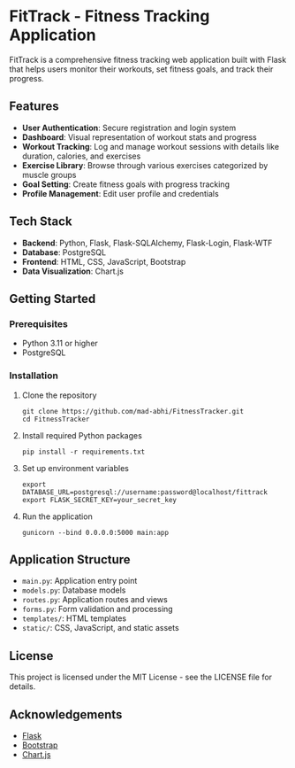 # FitTrack - Fitness Tracking Application

FitTrack is a comprehensive fitness tracking web application built with Flask that helps users monitor their workouts, set fitness goals, and track their progress.

## Features

- **User Authentication**: Secure registration and login system
- **Dashboard**: Visual representation of workout stats and progress
- **Workout Tracking**: Log and manage workout sessions with details like duration, calories, and exercises
- **Exercise Library**: Browse through various exercises categorized by muscle groups
- **Goal Setting**: Create fitness goals with progress tracking
- **Profile Management**: Edit user profile and credentials

## Tech Stack

- **Backend**: Python, Flask, Flask-SQLAlchemy, Flask-Login, Flask-WTF
- **Database**: PostgreSQL
- **Frontend**: HTML, CSS, JavaScript, Bootstrap
- **Data Visualization**: Chart.js

## Getting Started

### Prerequisites

- Python 3.11 or higher
- PostgreSQL

### Installation

1. Clone the repository
   ```
   git clone https://github.com/mad-abhi/FitnessTracker.git
   cd FitnessTracker
   ```

2. Install required Python packages
   ```
   pip install -r requirements.txt
   ```

3. Set up environment variables
   ```
   export DATABASE_URL=postgresql://username:password@localhost/fittrack
   export FLASK_SECRET_KEY=your_secret_key
   ```

4. Run the application
   ```
   gunicorn --bind 0.0.0.0:5000 main:app
   ```

## Application Structure

- `main.py`: Application entry point
- `models.py`: Database models
- `routes.py`: Application routes and views
- `forms.py`: Form validation and processing
- `templates/`: HTML templates
- `static/`: CSS, JavaScript, and static assets

## License

This project is licensed under the MIT License - see the LICENSE file for details.

## Acknowledgements

- [Flask](https://flask.palletsprojects.com/)
- [Bootstrap](https://getbootstrap.com/)
- [Chart.js](https://www.chartjs.org/)